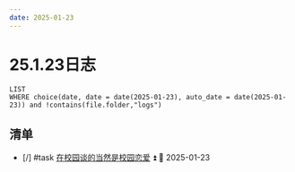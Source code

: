 ```yaml
---
date: 2025-01-23
---
```


# 25.1.23日志

```dataview
LIST
WHERE choice(date, date = date(2025-01-23), auto_date = date(2025-01-23)) and !contains(file.folder,"logs")
```

## 清单

- [/] #task [在校园谈的当然是校园恋爱](../DC/在校园谈的当然是校园恋爱.md) ⏫ 🛫 2025-01-23
